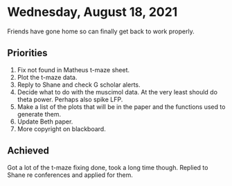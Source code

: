 # Wednesday, August 18, 2021

Friends have gone home so can finally get back to work properly.

## Priorities

1. Fix not found in Matheus t-maze sheet.
2. Plot the t-maze data.
3. Reply to Shane and check G scholar alerts.
4. Decide what to do with the muscimol data. At the very least should do theta power. Perhaps also spike LFP.
5. Make a list of the plots that will be in the paper and the functions used to generate them.
6. Update Beth paper.
7. More copyright on blackboard.

## Achieved

Got a lot of the t-maze fixing done, took a long time though.
Replied to Shane re conferences and applied for them.
